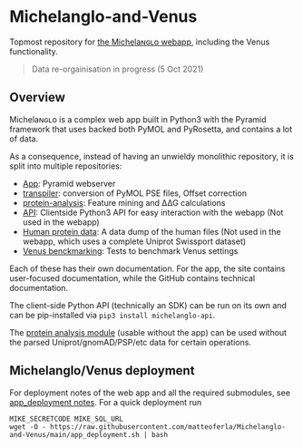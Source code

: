 # Michelanglo-and-Venus
Topmost repository for [the Michelaɴɢʟo webapp](https://michelanglo.sgc.ox.ac.uk/), including the Venus functionality.

> Data re-orgainisation in progress (5 Oct 2021)

## Overview
Michelaɴɢʟo is a complex web app built in Python3 with the Pyramid framework that uses backed both PyMOL and PyRosetta,
and contains a lot of data.

As a consequence, instead of having an unwieldy monolithic repository, it is split into multiple repositories:

* [App](https://github.com/matteoferla/MichelaNGLo-app):  Pyramid webserver
* [transpiler](https://github.com/matteoferla/MichelaNGLo-transpiler): conversion of PyMOL PSE files, Offset correction
* [protein-analysis](https://github.com/matteoferla/MichelaNGLo-protein-module): Feature mining and ∆∆G calculations
* [API](https://github.com/matteoferla/MichelaNGLo-api): Clientside Python3 API for easy interaction with the webapp (Not used in the webapp)
* [Human protein data](https://github.com/matteoferla/MichelaNGLo-human-protein-data): A data dump of the human files (Not used in the webapp, which uses a complete Uniprot Swissport dataset)
* [Venus benckmarking](https://github.com/matteoferla/validation_of_venus_ddG): Tests to benchmark Venus settings

Each of these has their own documentation. For the app, the site contains user-focused documentation, 
while the GitHub contains technical documentation.

The client-side Python API (technically an SDK) can be run on its own and can be pip-installed via `pip3 install michelanglo-api`.

The [protein analysis module](https://github.com/matteoferla/MichelaNGLo-protein-module) (usable without the app) can be used without the parsed Uniprot/gnomAD/PSP/etc data
for certain operations.

## Michelanglo/Venus deployment

For deployment notes of the web app and all the required submodules, see [app_deployment notes](app_deployment.md).
For a quick deployment run

    MIKE_SECRETCODE MIKE_SQL_URL
    wget -O - https://raw.githubusercontent.com/matteoferla/Michelanglo-and-Venus/main/app_deployment.sh | bash
